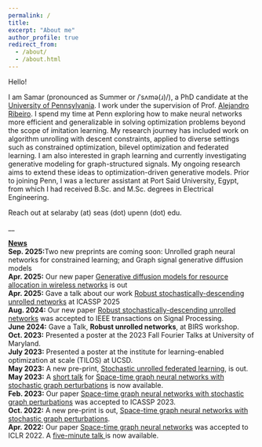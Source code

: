```yaml
---
permalink: /
title: 
excerpt: "About me"
author_profile: true
redirect_from: 
  - /about/
  - /about.html
---
```


Hello! 

I am Samar (pronounced as Summer or /ˈsʌmə(ɹ)/), a PhD candidate at the <a href="https://www.upenn.edu/">University of Pennsylvania</a>. I work under the supervision of Prof. <a href="https://alelab.seas.upenn.edu/alejandro-ribeiro/">Alejandro Ribeiro</a>. I spend my time at Penn exploring how to make neural networks more efficient and generalizable in solving optimization problems beyond the scope of imitation learning. My research journey has included work on algorithm unrolling with descent constraints, applied to diverse settings such as constrained optimization, bilevel optimization and federated learning. I am also interested in graph learning and currently investigating generative modeling for graph-structured signals. My ongoing research aims to extend these ideas to optimization-driven generative models. Prior to joining Penn, I was a lecturer assistant at Port Said University, Egypt, from which I had received B.Sc. and M.Sc. degrees in Electrical Engineering.

Reach out at selaraby (at) seas (dot) upenn (dot) edu.

__

<u><b>News</b></u>
<br><b>Sep. 2025:</b>Two new preprints are coming soon: Unrolled graph neural networks for constrained learning; and Graph signal generative diffusion models
<br><b>Apr. 2025:</b> Our new paper <a href="https://bit.ly/GDMWC">Generative diffusion models for resource allocation in wireless networks</a> is out
<br><b>Apr. 2025:</b> Gave a talk about our work <a href="https://bit.ly/3vCgDdr">Robust stochastically-descending unrolled networks</a> at ICASSP 2025
<br><b>Aug. 2024:</b> Our new paper <a href="https://bit.ly/3vCgDdr">Robust stochastically-descending unrolled networks</a> was accepted to IEEE transactions on Signal Processing.
<br><b>June 2024:</b> Gave a Talk, <b> Robust unrolled networks</b>, at BIRS workshop.
<br><b>Oct. 2023:</b> Presented a poster at the 2023 Fall Fourier Talks at University of Maryland.
<br><b>July 2023:</b> Presented a poster at the institute for learning-enabled optimization at scale (TILOS) at UCSD.
<br><b>May 2023:</b> A new pre-print, <a href="https://bit.ly/3MBtRfH">Stochastic unrolled federated learning</a>, is out.
<br><b>May 2023:</b> A <a href="https://bit.ly/3nJOiyl">short talk</a> for <a href="https://bit.ly/3sFyQCt">Space-time graph neural networks with stochastic graph perturbations</a> is now available.
<br><b>Feb. 2023:</b> Our paper <a href="https://bit.ly/3sFyQCt">Space-time graph neural networks with stochastic graph perturbations</a> was accepted to ICASSP 2023.
<br><b>Oct. 2022:</b> A new pre-print is out, <a href="https://bit.ly/3sFyQCt">Space-time graph neural networks with stochastic graph perturbations</a>.
<br><b>Apr. 2022:</b> Our paper <a href="https://bit.ly/3amHDzL">Space-time graph neural networks</a> was accepted to ICLR 2022. A <a href="https://bit.ly/3EQeV91"> five-minute talk </a> is now available.


